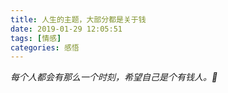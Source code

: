 ```yaml
---
title: 人生的主题，大部分都是关于钱
date: 2019-01-29 12:05:51
tags: [情感]
categories: 感悟
---
```

*每个人都会有那么一个时刻，希望自己是个有钱人。*

